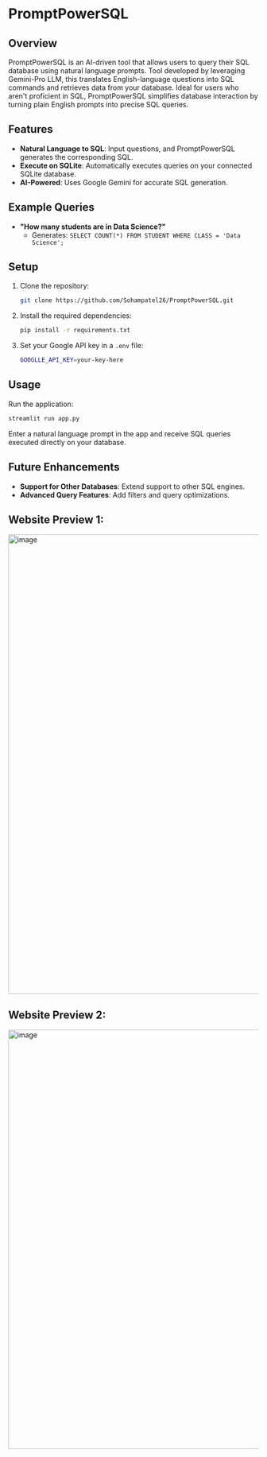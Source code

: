 
# **PromptPowerSQL**

## **Overview**
PromptPowerSQL is an AI-driven tool that allows users to query their SQL database using natural language prompts. Tool developed by leveraging Gemini-Pro LLM, this translates English-language questions into SQL commands and retrieves data from your database. Ideal for users who aren't proficient in SQL, PromptPowerSQL simplifies database interaction by turning plain English prompts into precise SQL queries.

## **Features**
- **Natural Language to SQL**: Input questions, and PromptPowerSQL generates the corresponding SQL.
- **Execute on SQLite**: Automatically executes queries on your connected SQLite database.
- **AI-Powered**: Uses Google Gemini for accurate SQL generation.

## **Example Queries**
- **"How many students are in Data Science?"**
  - Generates: `SELECT COUNT(*) FROM STUDENT WHERE CLASS = 'Data Science';`

## **Setup**
1. Clone the repository:
   ```bash
   git clone https://github.com/Sohampatel26/PromptPowerSQL.git
   ```
2. Install the required dependencies:
   ```bash
   pip install -r requirements.txt
   ```
3. Set your Google API key in a `.env` file:
   ```bash
   GOOGLLE_API_KEY=your-key-here
   ```

## **Usage**
Run the application:
```bash
streamlit run app.py
```

Enter a natural language prompt in the app and receive SQL queries executed directly on your database.

## **Future Enhancements**
- **Support for Other Databases**: Extend support to other SQL engines.
- **Advanced Query Features**: Add filters and query optimizations.


## **Website Preview 1:**


<img width="925" alt="image" src="https://github.com/user-attachments/assets/d4ab27ff-e404-46db-b0f4-7f701c4067d6">

## **Website Preview 2:**


<img width="844" alt="image" src="https://github.com/user-attachments/assets/61f77dd7-5fdf-45e1-aec1-d2d126d7a662">

